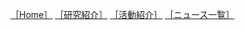 [1]: /
[2]: /research/
[3]: /activity/
[4]: /news/
[［Home］][1] [［研究紹介］][2] [［活動紹介］][3] [［ニュース一覧］][4]
